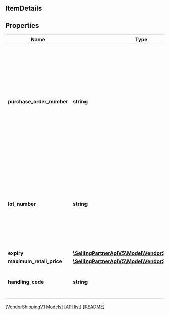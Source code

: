 ## ItemDetails

## Properties

Name | Type | Description | Notes
------------ | ------------- | ------------- | -------------
**purchase_order_number** | **string** | The purchase order number for the shipment being confirmed. If the items in this shipment belong to multiple purchase order numbers that are in particular carton or pallet within the shipment, then provide the purchaseOrderNumber at the appropriate carton or pallet level. Formatting Notes: 8-character alpha-numeric code. | [optional]
**lot_number** | **string** | The batch or lot number associates an item with information the manufacturer considers relevant for traceability of the trade item to which the Element String is applied. The data may refer to the trade item itself or to items contained. This field is mandatory for all perishable items. | [optional]
**expiry** | [**\SellingPartnerApiV5\Model\VendorShippingV1\Expiry**](Expiry.md) |  | [optional]
**maximum_retail_price** | [**\SellingPartnerApiV5\Model\VendorShippingV1\Money**](Money.md) |  | [optional]
**handling_code** | **string** | Identification of the instructions on how specified item/carton/pallet should be handled. | [optional]

[[VendorShippingV1 Models]](../) [[API list]](../../Api) [[README]](../../../README.md)
